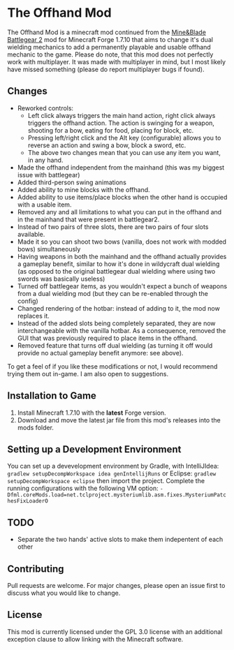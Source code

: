 # The Offhand Mod

The Offhand Mod is a minecraft mod continued from the [Mine&Blade Battlegear 2](https://github.com/Mine-and-blade-admin/Battlegear2) mod for Minecraft Forge 1.7.10 that aims to change it's dual wielding mechanics to add a permanently playable and usable offhand mechanic to the game.
Please do note, that this mod does not perfectly work with multiplayer. It was made with multiplayer in mind, but I most likely have missed something (please do report multiplayer bugs if found).

## Changes

- Reworked controls:
  * Left click always triggers the main hand action, right click always triggers the offhand action. The action is swinging for a weapon, shooting for a bow, eating for food, placing for block, etc.
  * Pressing left/right click and the Alt key (configurable) allows you to reverse an action and swing a bow, block a sword, etc.
  * The above two changes mean that you can use any item you want, in any hand.
- Made the offhand independent from the mainhand (this was my biggest issue with battlegear)
- Added third-person swing animations
- Added ability to mine blocks with the offhand.
- Added ability to use items/place blocks when the other hand is occupied with a usable item.
- Removed any and all limitations to what you can put in the offhand and in the mainhand that were present in battlegear2.
- Instead of two pairs of three slots, there are two pairs of four slots available.
- Made it so you can shoot two bows (vanilla, does not work with modded bows) simultaneously
- Having weapons in both the mainhand and the offhand actually provides a gameplay benefit, similar to how it's done in wildycraft dual wielding (as opposed to the original battlegear dual wielding where using two swords was basically useless)
- Turned off battlegear items, as you wouldn't expect a bunch of weapons from a dual wielding mod (but they can be re-enabled through the config)
- Changed rendering of the hotbar: instead of adding to it, the mod now replaces it.
- Instead of the added slots being completely separated, they are now interchangeable with the vanilla hotbar. As a consequence, removed the GUI that was previously required to place items in the offhand.
- Removed feature that turns off dual wielding (as turning it off would provide no actual gameplay benefit anymore: see above).

To get a feel of if you like these modifications or not, I would recommend trying them out in-game. I am also open to suggestions.

## Installation to Game

1. Install Minecraft 1.7.10 with the **latest** Forge version.
2. Download and move the latest jar file from this mod's releases into the mods folder.

## Setting up a Development Environment

You can set up a devevelopment environment by Gradle, with IntelliJIdea: `gradlew setupDecompWorkspace idea genIntellijRuns` or Eclipse: `gradlew setupDecompWorkspace eclipse` then import the project. Complete the running configurations with the following VM option: `-Dfml.coreMods.load=net.tclproject.mysteriumlib.asm.fixes.MysteriumPatchesFixLoaderO`

## TODO

- Separate the two hands' active slots to make them indepentent of each other

## Contributing
Pull requests are welcome. For major changes, please open an issue first to discuss what you would like to change.

## License
This mod is currently licensed under the GPL 3.0 license with an additional exception clause to allow linking with the Minecraft software.
